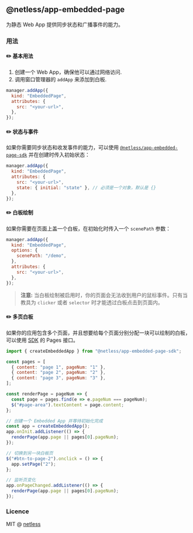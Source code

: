 ## @netless/app-embedded-page

为静态 Web App 提供同步状态和广播事件的能力。

### 用法

#### ✏️ 基本用法

1. 创建一个 Web App，确保他可以通过网络访问.
2. 调用窗口管理器的 `addApp` 来添加到白板.

```js
manager.addApp({
  kind: "EmbeddedPage",
  attributes: {
    src: "<your-url>",
  },
});
```

#### ✏️ 状态与事件

如果你需要同步状态和收发事件的能力，可以使用 [`@netless/app-embedded-page-sdk`](https://github.com/netless-io/netless-app/tree/master/packages/app-embedded-page-sdk) 并在创建时传入初始状态：

```js
manager.addApp({
  kind: "EmbeddedPage",
  attributes: {
    src: "<your-url>",
    state: { initial: "state" }, // 必须是一个对象，默认是 {}
  },
});
```

#### ✏️ 白板绘制

如果你需要在页面上盖一个白板，在初始化时传入一个 `scenePath` 参数：

```js
manager.addApp({
  kind: "EmbeddedPage",
  options: {
    scenePath: "/demo",
  },
  attributes: {
    src: "<your-url>",
  },
});
```

> **注意:** 当白板绘制被启用时，你的页面会无法收到用户的鼠标事件。只有当教具为 `clicker` 或者 `selector` 时才能透过白板点击到页面内。

#### ✏️ 多页白板

如果你的应用包含多个页面，并且想要给每个页面分别分配一块可以绘制的白板，可以使用 [SDK](https://github.com/netless-io/netless-app/tree/master/packages/app-embedded-page-sdk) 的 Pages 接口。

```js
import { createEmbeddedApp } from "@netless/app-embedded-page-sdk";

const pages = [
  { content: "page 1", pageNum: "1" },
  { content: "page 2", pageNum: "2" },
  { content: "page 3", pageNum: "3" },
];

const renderPage = pageNum => {
  const page = pages.find(e => e.pageNum === pageNum);
  $("#page-area").textContent = page.content;
};

// 创建一个 Embedded App 并等待初始化完成
const app = createEmbeddedApp();
app.onInit.addListener(() => {
  renderPage(app.page || pages[0].pageNum);
});

// 切换到另一块白板页
$("#btn-to-page-2").onclick = () => {
  app.setPage("2");
};

// 监听页变化
app.onPageChanged.addListener(() => {
  renderPage(app.page || pages[0].pageNum);
});
```

### Licence

MIT @ [netless](https://github.com/netless-io)

